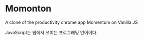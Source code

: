 # Momonton
A clone of the productivity chrome app Momentum on Vanilla JS   

JavaScript는 웹에서 쓰이는 프로그래밍 언어이다.
